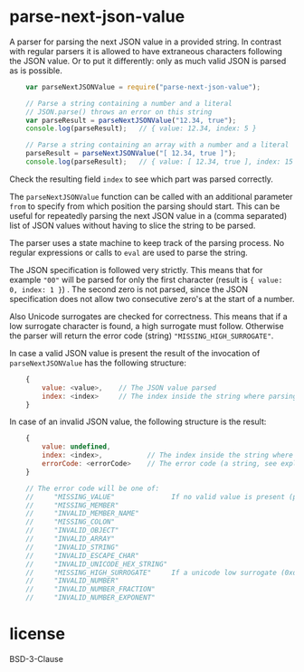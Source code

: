 # parse-next-json-value

A parser for parsing the next JSON value in a provided string. In contrast with regular parsers it is allowed
to have extraneous characters following the JSON value. Or to put it differently: only as much valid JSON is parsed
as is possible.

```Javascript
	var parseNextJSONValue = require("parse-next-json-value");

	// Parse a string containing a number and a literal
	// JSON.parse() throws an error on this string
	var parseResult = parseNextJSONValue("12.34, true");
	console.log(parseResult);	// { value: 12.34, index: 5 }

	// Parse a string containing an array with a number and a literal
	parseResult = parseNextJSONValue("[ 12.34, true ]");
	console.log(parseResult);	// { value: [ 12.34, true ], index: 15 }
```

Check the resulting field `index` to see which part was parsed correctly.

The `parseNextJSONValue` function can be called with an additional parameter `from` to specify from which position the parsing should start. This can be useful for repeatedly parsing the next JSON value in a (comma separated) list of JSON values without having to slice the string to be parsed.

The parser uses a state machine to keep track of the parsing process. No regular expressions or calls to `eval` are used to parse the string.

The JSON specification is followed very strictly. This means that for example `"00"` will be parsed for only the
first character (result is `{ value: 0, index: 1 }`) . The second zero is not parsed, since the JSON specification does not
allow two consecutive zero's at the start of a number.

Also Unicode surrogates are checked for correctness. This means that if a low surrogate character is found,
a high surrogate must follow. Otherwise the parser will return the error code (string) `"MISSING_HIGH_SURROGATE"`.

In case a valid JSON value is present the result of the invocation of `parseNextJSONValue` has the following structure:

```Javascript
	{
		value: <value>,    // The JSON value parsed
		index: <index>     // The index inside the string where parsing stopped (further parsing failed)
	}
```

In case of an invalid JSON value, the following structure is the result:

```Javascript
	{
		value: undefined,
		index: <index>,           // The index inside the string where parsing failed
		errorCode: <errorCode>    // The error code (a string, see explanation below)
	}

	// The error code will be one of:
	//     "MISSING_VALUE"              If no valid value is present (partial parsing might have taken place, check {index} for location of parse failure).
	//     "MISSING_MEMBER"
	//     "INVALID_MEMBER_NAME"
	//     "MISSING_COLON"
	//     "INVALID_OBJECT"
	//     "INVALID_ARRAY"
	//     "INVALID_STRING"
	//     "INVALID_ESCAPE_CHAR"
	//     "INVALID_UNICODE_HEX_STRING"
	//     "MISSING_HIGH_SURROGATE"     If a unicode low surrogate (0xd800 - 0xdbff) is found, the following unicode should be a high surrogate (0xdc00 - 0xdfff).
	//     "INVALID_NUMBER"
	//     "INVALID_NUMBER_FRACTION"
	//     "INVALID_NUMBER_EXPONENT"
```

# license

BSD-3-Clause

